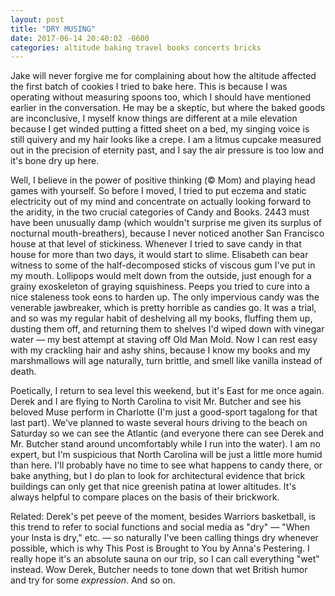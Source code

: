 ```yaml
---
layout: post
title: "DRY MUSING"
date: 2017-06-14 20:40:02 -0600
categories: altitude baking travel books concerts bricks
---
```

Jake will never forgive me for complaining about how the altitude
affected the first batch of cookies I tried to bake here. This is
because I was operating without measuring spoons too, which I should
have mentioned earlier in the conversation. He may be a skeptic, but
where the baked goods are inconclusive, I myself know things are
different at a mile elevation because I get winded putting a fitted
sheet on a bed, my singing voice is still quivery and my hair looks like
a crepe. I am a litmus cupcake measured out in the precision of eternity
past, and I say the air pressure is too low and it's bone dry up here.

Well, I believe in the power of positive thinking (© Mom) and playing
head games with yourself. So before I moved, I tried to put eczema and
static electricity out of my mind and concentrate on actually looking
forward to the aridity, in the two crucial categories of Candy and
Books. 2443 must have been unusually damp (which wouldn't surprise me
given its surplus of nocturnal mouth-breathers), because I never noticed
another San Francisco house at that level of stickiness. Whenever I
tried to save candy in that house for more than two days, it would start
to slime. Elisabeth can bear witness to some of the half-decomposed
sticks of viscous gum I've put in my mouth. Lollipops would melt down
from the outside, just enough for a grainy exoskeleton of graying
squishiness. Peeps you tried to cure into a nice staleness took eons to
harden up. The only impervious candy was the venerable jawbreaker, which
is pretty horrible as candies go. It was a trial, and so was my regular
habit of deshelving all my books, fluffing them up, dusting them off,
and returning them to shelves I'd wiped down with vinegar water — my
best attempt at staving off Old Man Mold. Now I can rest easy with my
crackling hair and ashy shins, because I know my books and my
marshmallows will age naturally, turn brittle, and smell like vanilla
instead of death.

Poetically, I return to sea level this weekend, but it's East for me
once again. Derek and I are flying to North Carolina to visit Mr.
Butcher and see his beloved Muse perform in Charlotte (I'm just a
good-sport tagalong for that last part). We've planned to waste several
hours driving to the beach on Saturday so we can see the Atlantic (and
everyone there can see Derek and Mr. Butcher stand around uncomfortably
while I run into the water). I am no expert, but I'm suspicious that
North Carolina will be just a little more humid than here. I'll probably
have no time to see what happens to candy there, or bake anything, but I
do plan to look for architectural evidence that brick buildings can only
get that nice greenish patina at lower altitudes. It's always helpful to
compare places on the basis of their brickwork.

Related: Derek's pet peeve of the moment, besides Warriors basketball,
is this trend to refer to social functions and social media as "dry" —
"When your Insta is dry," etc. — so naturally I've been calling things
dry whenever possible, which is why This Post is Brought to You by
Anna's Pestering. I really hope it's an absolute sauna on our trip, so I
can call everything "wet" instead. Wow Derek, Butcher needs to tone down
that wet British humor and try for some *expression*. And so on.

